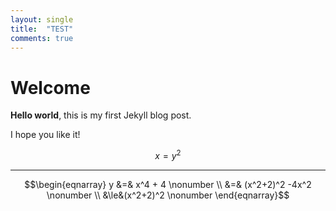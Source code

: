 ```yaml
---
layout: single
title:  "TEST"
comments: true
---
```


# Welcome

**Hello world**, this is my first Jekyll blog post.

I hope you like it!

$$ x = y^2 $$

---

$$\begin{eqnarray} 
y &=& x^4 + 4      \nonumber \\
&=& (x^2+2)^2 -4x^2 \nonumber \\
&\le&(x^2+2)^2    \nonumber
\end{eqnarray}$$
